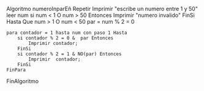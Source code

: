Algoritmo numeroInparEñ
	Repetir
		Imprimir "escribe un numero entre 1 y 50"
		leer num
		si num < 1 O num > 50 Entonces
			Imprimir "numero invalido"
		FinSi
	Hasta Que num > 1 O num < 50
	par = num % 2 = 0
	
	para contador = 1 hasta num con paso 1 Hasta 
		si contador % 2 = 0 &  par Entonces
			Imprimir contador;
		FinSi
		si contador % 2 = 1 & NO(par) Entonces
			Imprimir  contador;
		FinSi
	FinPara
FinAlgoritmo

